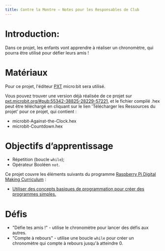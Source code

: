 ```yaml
---
title: Contre la Montre — Notes pour les Responsables de Club
---
```


# Introduction:
Dans ce projet, les enfants vont apprendre à réaliser un chronomètre, qui pourra être utilisé pour défier leurs amis&nbsp;!

# Matériaux

Pour ce projet, l'éditeur [PXT](http://jumpto.cc/pxt-new) micro:bit sera utilisé.

Vous pouvez trouver une version déjà réalisée de ce projet sur [pxt.microbit.org/#pub:55342-38825-28229-57221](https://pxt.microbit.org/#pub:55342-38825-28229-57221), et le fichier compilé .hex peut être téléchargé en cliquant sur le lien 'Télécharger les Ressources du projet' pour ce projet, qui contient&nbsp;:

+ microbit-Against-the-Clock.hex
+ microbit-Countdown.hex

# Objectifs d’apprentissage
+ Répetition (boucle `while`);
+ Opérateur Booléen `not`.

Ce projet couvre les éléments suivants du programme [Raspberry Pi Digital Making Curriculum](http://rpf.io/curriculum)&nbsp;:

+ [Utiliser des concepts basiques de programmation pour créer des programmes simples.](https://www.raspberrypi.org/curriculum/programming/creator)

# Défis
+ "Défie tes amis&nbsp;!" - utilise le chronomètre pour lancer des défis aux autres.
+ "Compte à rebours" - utilise une boucle `while` pour créer un chronomètre qui compte à rebours jusqu'à atteindre 0.
